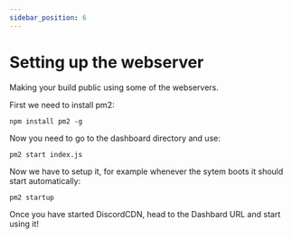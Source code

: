 ```yaml
---
sidebar_position: 6
---
```


# Setting up the webserver

Making your build public using some of the webservers.

First we need to install pm2:

```
npm install pm2 -g
```

Now you need to go to the dashboard directory and use:

```
pm2 start index.js
```

Now we have to setup it, for example whenever the sytem boots it should start automatically:

```
pm2 startup
```

Once you have started DiscordCDN, head to the Dashbard URL and start using it!
